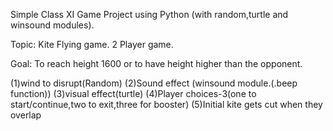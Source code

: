 Simple Class XI Game Project using Python (with random,turtle and winsound modules).

Topic: Kite Flying game. 2 Player game.

Goal: To reach height 1600 or to have height higher than the opponent.

(1)wind to disrupt(Random)
(2)Sound effect (winsound module.(.beep function))
(3)visual effect(turtle)
(4)Player choices-3(one to start/continue,two to exit,three for booster)
(5)Initial kite gets cut when they overlap
